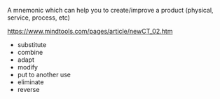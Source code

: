 A mnemonic which can help you to create/improve a product (physical, service, process, etc)

https://www.mindtools.com/pages/article/newCT_02.htm

- substitute
- combine
- adapt
- modify
- put to another use
- eliminate
- reverse